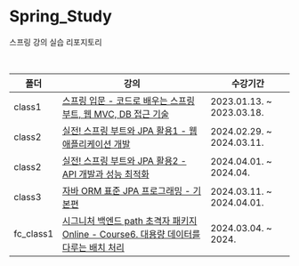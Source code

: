 # Spring_Study
스프링 강의 실습 리포지토리

<br>

|폴더|강의|수강기간|
|------|---|---|
|class1|[스프링 입문 - 코드로 배우는 스프링 부트, 웹 MVC, DB 접근 기술](http://www.inflearn.com/course/%EC%8A%A4%ED%94%84%EB%A7%81-%EC%9E%85%EB%AC%B8-%EC%8A%A4%ED%94%84%EB%A7%81%EB%B6%80%ED%8A%B8)|2023.01.13. ~ 2023.03.18.|
|class2|[실전! 스프링 부트와 JPA 활용1 - 웹 애플리케이션 개발](https://www.inflearn.com/course/%EC%8A%A4%ED%94%84%EB%A7%81%EB%B6%80%ED%8A%B8-JPA-%ED%99%9C%EC%9A%A9-1/dashboard) |2024.02.29. ~ 2024.03.11.|
|class2|[실전! 스프링 부트와 JPA 활용2 - API 개발과 성능 최적화](https://www.inflearn.com/course/%EC%8A%A4%ED%94%84%EB%A7%81%EB%B6%80%ED%8A%B8-JPA-API%EA%B0%9C%EB%B0%9C-%EC%84%B1%EB%8A%A5%EC%B5%9C%EC%A0%81%ED%99%94/dashboard) |2024.04.01. ~ 2024.04.|
|class3|[자바 ORM 표준 JPA 프로그래밍 - 기본편](https://www.inflearn.com/course/ORM-JPA-Basic/dashboard)|2024.03.11. ~ 2024.04.01.|
|fc_class1|[시그니처 백엔드 path 초격자 패키지 Online - Course6. 대용량 데이터를 다루는 배치 처리](https://fastcampus.co.kr/dev_online_besignature)|2024.03.04. ~ 2024.|

